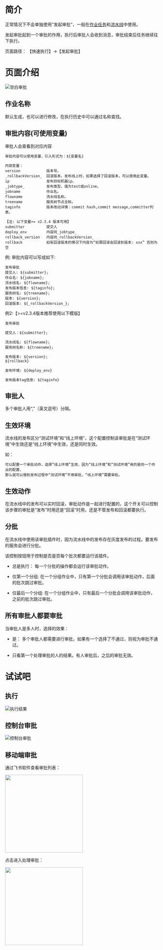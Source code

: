 # 简介

正常情况下不会单独使用“发起审批”，一般在[作业任务](/作业任务/README.md)和[流水线](/流水线/README.md)中使用。

发起审批起到一个审批的作用，执行后审批人会收到消息，审批结束后任务继续往下执行。

页面路径： 【快速执行】->【发起审批】

# 页面介绍

![空白审批](/发起审批/images/空白审批.png)

## 作业名称

默认生成，也可以进行修改，在执行历史中可以通过名称查找。

## 审批内容(可使用变量)

审批人会查看到对应内容
```
审批内容可以使用变量，引入形式为：${变量名}

内部变量：
version            版本号。
_rollbackVersion_  回滚版本，发布线上时，如果选择了回滚版本，可以使用此变量。
ip                 发布目标机器ip。
_jobtype_          发布类型，值为test或online。
jobname            作业名。
flowname           流水线名称。
treename           服务树节点全称。
taginfo            版本改动详情：commit hash,commit message,committer列表。

【注: 以下变量>= v2.3.4 版本可用】
submitter          提交人
deploy_env         内容同_jobtype_
rollback_version   内容同_rollbackVersion_
rollback           如有回滚版本的情况下内容为“如需回滚会回滚到版本: xxx” 否则为空
```

例:
审批内容可以写成如下:
```
发布审批
提交人: ${submitter};
作业名: ${jobname};
流水线名: ${flowname};
发布版本信息: ${taginfo};
服务树名: ${treename};
版本: ${version};
回滚版本: ${_rollbackVersion_};
```

例2:【>=v2.3.4版本推荐使用以下模版】
```
发布审批

提交人：${submitter};

流水线名: ${flowname};
服务树名称: ${treename};

发布版本: ${version};
${rollback}

发布环境: ${deploy_env}

发布版本tag信息: ${taginfo}

```
## 审批人

多个审批人用“,”（英文逗号）分隔。

## 生效环境

流水线的发布区分“测试环境”和“线上环境”，这个配置控制该审批是在“测试环境”中生效还是“线上环境”中生效，还是同时生效。

如：
```
可以配置一个审批动作，选择“线上环境”生效，因为“线上环境”和“测试环境”用的是同一个作业的配置，
那么就可以做到发布过程中“测试环境”不用审批，“线上环境”需要审批。
```
## 生效动作

在流水线中的发布可以实时回滚，审批动作是一起进行配置的，这个开关可以控制该步骤的审批是“发布”时用还是“回滚”时用，还是不管发布和回滚都要执行。

## 分批

在流水线中使用该审批插件时，因为流水线中的发布存在灰度发布的过程。要发布的服务会进行分批。

该控制按钮用于控制是否是否每个批次都要运行该插件。

* 总是执行： 每一个分批的操作都会运行该审批动作。

* 仅第一个分组: 在一个分组作业中，只有第一个分批会调用该审批动作，后面的批次跳过审批。

* 仅最后一个分组: 在一个分组作业中，只有最后一个分批会调用该审批动作，之前的批次跳过审批。

## 所有审批人都要审批

当审批人是多人时，选择的效果：

* 是： 多个审批人都需要进行审批，如果有一个选择了不通过，则视为审批不通过。

* 只看第一个处理审批的人的结果。有人审批后，之后的审批无效。

# 试试吧

## 执行

![执行结果](/发起审批/images/执行结果.png)

## 控制台审批

![控制台审批](/发起审批/images/控制台审批.png)

## 移动端审批

通过飞书软件查看审批列表：

<img src="/发起审批/images/移动端审批列表.jpg" width=256 />

点击进入处理审批：

<img src="/发起审批/images/移动端审批.jpg" width=256 />
